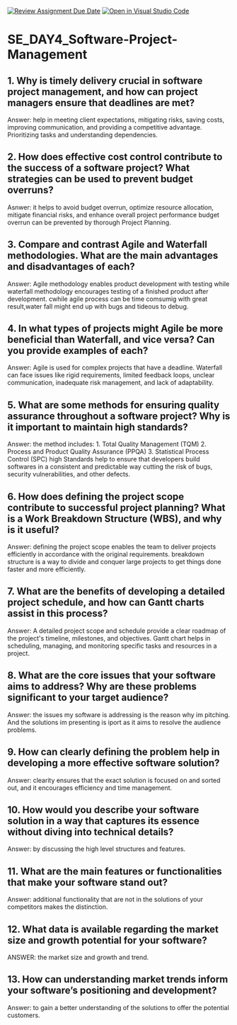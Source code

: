 [![Review Assignment Due Date](https://classroom.github.com/assets/deadline-readme-button-22041afd0340ce965d47ae6ef1cefeee28c7c493a6346c4f15d667ab976d596c.svg)](https://classroom.github.com/a/9pw6JKcu)
[![Open in Visual Studio Code](https://classroom.github.com/assets/open-in-vscode-2e0aaae1b6195c2367325f4f02e2d04e9abb55f0b24a779b69b11b9e10269abc.svg)](https://classroom.github.com/online_ide?assignment_repo_id=16787610&assignment_repo_type=AssignmentRepo)
# SE_DAY4_Software-Project-Management
## 1. Why is timely delivery crucial in software project management, and how can project managers ensure that deadlines are met?
Answer:  help in meeting client expectations, mitigating risks, saving costs, improving communication, and providing a competitive advantage.
        Prioritizing tasks and understanding dependencies.
        
## 2. How does effective cost control contribute to the success of a software project? What strategies can be used to prevent budget overruns?
Asnwer: it helps to avoid budget overrun, optimize resource allocation, mitigate financial risks, and enhance overall project performance
 budget overrun can be prevented by thorough Project Planning.

## 3. Compare and contrast Agile and Waterfall methodologies. What are the main advantages and disadvantages of each?
Answer: Agile methodology enables product development with testing while waterfall methodology encourages testing of a finished product after development.
cwhile agile process can be time comsumig with great result,water fall might end up with bugs and tideous to debug.

## 4. In what types of projects might Agile be more beneficial than Waterfall, and vice versa? Can you provide examples of each?
Answer: Agile is used for complex projects that have a deadline. Waterfall can face issues like rigid requirements, limited feedback loops,
unclear communication, inadequate risk management, and lack of adaptability.

## 5. What are some methods for ensuring quality assurance throughout a software project? Why is it important to maintain high standards?
Answer: the method includes: 1. Total Quality Management (TQM) 2. Process and Product Quality Assurance (PPQA) 3. Statistical Process Control (SPC)
high Standards help to ensure that developers build softwares in a consistent and predictable way cutting the risk of bugs, security vulnerabilities, and other defects.

## 6. How does defining the project scope contribute to successful project planning? What is a Work Breakdown Structure (WBS), and why is it useful?
Answer: defining the project scope enables the team to deliver projects efficiently in accordance with the original requirements.
breakdown structure is a way to divide and conquer large projects to get things done faster and more efficiently.

## 7. What are the benefits of developing a detailed project schedule, and how can Gantt charts assist in this process?
Answer: A detailed project scope and schedule provide a clear roadmap of the project's timeline, milestones, and objectives.
Gantt chart helps in scheduling, managing, and monitoring specific tasks and resources in a project.

## 8. What are the core issues that your software aims to address? Why are these problems significant to your target audience?
Answer: the issues my software is addressing is the reason why im pitching.
And the solutions im presenting is iport as it aims to resolve the audience problems.

## 9. How can clearly defining the problem help in developing a more effective software solution?
Answer: clearity ensures that the exact solution is focused on and sorted out, and it encourages efficiency and time management.

## 10. How would you describe your software solution in a way that captures its essence without diving into technical details?
Answer: by discussing the high level structures and features.

## 11. What are the main features or functionalities that make your software stand out?
Answer: additional functionality that are not in the solutions of your competitors makes the distinction.

## 12. What data is available regarding the market size and growth potential for your software?
ANSWER: the market size and growth and trend.

## 13. How can understanding market trends inform your software’s positioning and development?
Answer: to gain a better understanding of the solutions to offer the potential customers.
